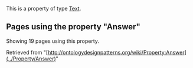 This is a property of type [Text](../Type/Text "Type:Text").




  


## Pages using the property "Answer"


Showing 19 pages using this property.



Retrieved from "[http://ontologydesignpatterns.org/wiki/Property:Answer](../Property/Answer)"